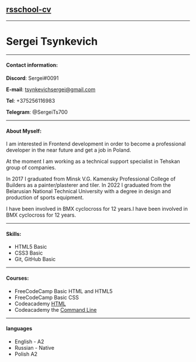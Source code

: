 ## [rsschool-cv](https://SergeiTs.github.io/rsschool-cv/cv)
---
# Sergei Tsynkevich

---

#### Contact information:

**Discord**: Sergei#0091  

**E-mail**: tsynkevichsergei@gmail.com  

**Tel**: +375256116983  

**Telegram**: @SergeiTs700  


---

#### About Myself:

I am interested in Frontend development in order to become a professional developer in the near future and get a job in Poland.  

At the moment I am working as a technical support specialist in Tehskan group of companies.  

In 2017 I graduated from Minsk V.G. Kamensky Professional College of Builders as a painter/plasterer and tiler. In 2022 I graduated from the Belarusian National Technical University with a degree in design and production of sports equipment.  

I have been involved in BMX cyclocross for 12 years.I have been involved in BMX cyclocross for 12 years.

---

#### Skills:

- HTML5 Basic
- CSS3 Basic
- Git, GitHub Basic

---

#### Courses:

- FreeCodeCamp Basic HTML and HTML5
- FreeCodeCamp Basic CSS
- Codeacademy [HTML](https://www.codecademy.com/learn/learn-html)
- Codeacademy the [Command Line](https://www.codecademy.com/learn/learn-the-command-line)

---

#### languages

- English - A2
- Russian - Native
- Polish A2




